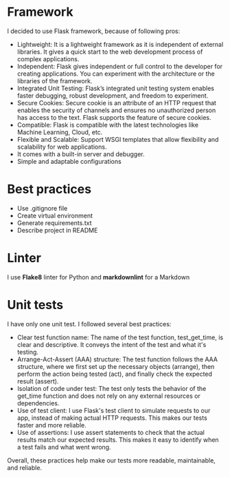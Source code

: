 
# Framework #

I decided to use Flask framework, because of following pros:

* Lightweight: It is a lightweight framework as it is independent of external libraries. It gives a quick start to the web development process of complex applications.
* Independent: Flask gives independent or full control to the developer for creating applications. You can experiment with the architecture or the libraries of the framework.
* Integrated Unit Testing: Flask’s integrated unit testing system enables faster debugging, robust development, and freedom to experiment.
* Secure Cookies: Secure cookie is an attribute of an HTTP request that enables the security of channels and ensures no unauthorized person has access to the text. Flask supports the feature of secure cookies.
* Compatible: Flask is compatible with the latest technologies like Machine Learning, Cloud, etc.
* Flexible and Scalable: Support WSGI templates that allow flexibility and scalability for web applications.
* It comes with a built-in server and debugger.
* Simple and adaptable configurations

# Best practices #

* Use .gitignore file
* Create virtual environment
* Generate requirements.txt
* Describe project in README

# Linter #

I use **Flake8** linter for Python and **markdownlint** for a Markdown

# Unit tests #

I have only one unit test. I followed several best practices:

* Clear test function name: The name of the test function, test_get_time, is clear and descriptive. It conveys the intent of the test and what it's testing.
* Arrange-Act-Assert (AAA) structure: The test function follows the AAA structure, where we first set up the necessary objects (arrange), then perform the action being tested (act), and finally check the expected result (assert).
* Isolation of code under test: The test only tests the behavior of the get_time function and does not rely on any external resources or dependencies.
* Use of test client: I use Flask's test client to simulate requests to our app, instead of making actual HTTP requests. This makes our tests faster and more reliable.
* Use of assertions: I use assert statements to check that the actual results match our expected results. This makes it easy to identify when a test fails and what went wrong.

Overall, these practices help make our tests more readable, maintainable, and reliable.
